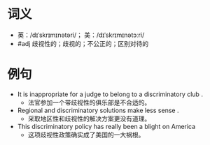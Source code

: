 # 词义
- 英：/dɪˈskrɪmɪnətəri/； 美：/dɪˈskrɪmɪnətɔːri/
- #adj 歧视性的；歧视的；不公正的；区别对待的
# 例句
- It is inappropriate for a judge to belong to a discriminatory club .
	- 法官参加一个带歧视性的俱乐部是不合适的。
- Regional and discriminatory solutions make less sense .
	- 采取地区性和歧视性的解决方案更没有道理。
- This discriminatory policy has really been a blight on America
	- 这项歧视性政策确实成了美国的一大祸根。
